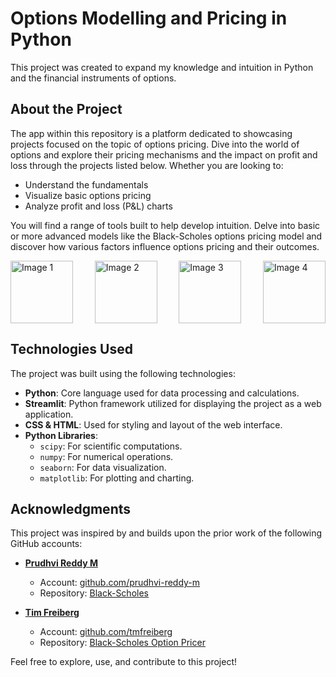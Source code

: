 # Options Modelling and Pricing in Python

This project was created to expand my knowledge and intuition in Python and the financial instruments of options.

## About the Project

The app within this repository is a platform dedicated to showcasing projects focused on the topic of options pricing. Dive into the world of options and explore their pricing mechanisms and the impact on profit and loss through the projects listed below. Whether you are looking to:

- Understand the fundamentals
- Visualize basic options pricing
- Analyze profit and loss (P&L) charts

You will find a range of tools built to help develop intuition. Delve into basic or more advanced models like the Black-Scholes options pricing model and discover how various factors influence options pricing and their outcomes.

<div style="display: flex; justify-content: space-between;">
  <img src="[[https://via.placeholder.com/100](https://github.com/Remi-Ferrari/Options_Modelling_in_Python/blob/a5bfc18553a101bc062d531753ac0584650e3ccf/Project%20Images/Project_Basic_PNL_Pricing.png)](https://github.com/Remi-Ferrari/Options_Modelling_in_Python/blob/a5bfc18553a101bc062d531753ac0584650e3ccf/Project%20Images/Project_Dashboard.png)" alt="Image 1" width="100" height="100">
  <img src="[https://via.placeholder.com/100](https://github.com/Remi-Ferrari/Options_Modelling_in_Python/blob/a5bfc18553a101bc062d531753ac0584650e3ccf/Project%20Images/Project_Basic_PNL_Pricing.png)" alt="Image 2" width="100" height="100">
  <img src="[https://via.placeholder.com/100](https://github.com/Remi-Ferrari/Options_Modelling_in_Python/blob/a5bfc18553a101bc062d531753ac0584650e3ccf/Project%20Images/Project_BlackScholes_Pricing.png)" alt="Image 3" width="100" height="100">
  <img src="[https://via.placeholder.com/100](https://github.com/Remi-Ferrari/Options_Modelling_in_Python/blob/a5bfc18553a101bc062d531753ac0584650e3ccf/Project%20Images/Project_BlackScholes_PNL_Pricing.png)" alt="Image 4" width="100" height="100">
</div>

## Technologies Used

The project was built using the following technologies:

- **Python**: Core language used for data processing and calculations.
- **Streamlit**: Python framework utilized for displaying the project as a web application.
- **CSS & HTML**: Used for styling and layout of the web interface.
- **Python Libraries**:
  - `scipy`: For scientific computations.
  - `numpy`: For numerical operations.
  - `seaborn`: For data visualization.
  - `matplotlib`: For plotting and charting.

## Acknowledgments

This project was inspired by and builds upon the prior work of the following GitHub accounts:

- **[Prudhvi Reddy M](https://github.com/prudhvi-reddy-m)**
  - Account: [github.com/prudhvi-reddy-m](https://github.com/prudhvi-reddy-m)
  - Repository: [Black-Scholes](https://github.com/prudhvi-reddy-m/BlackScholes)

- **[Tim Freiberg](https://github.com/tmfreiberg)**
  - Account: [github.com/tmfreiberg](https://github.com/tmfreiberg)
  - Repository: [Black-Scholes Option Pricer](https://github.com/tmfreiberg/black-scholes-option-pricer)

Feel free to explore, use, and contribute to this project!
